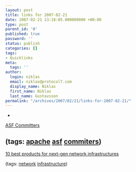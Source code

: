 ```yaml
---
layout: post
title: links for 2007-02-21
date: 2007-02-21 13:18:05.000000000 +00:00
type: post
parent_id: '0'
published: true
password: ''
status: publish
categories: []
tags:
- Quicklinks
meta:
  tags: ''
author:
  login: niklas
  email: niklas@protocol7.com
  display_name: Niklas
  first_name: Niklas
  last_name: Gustavsson
permalink: "/archives/2007/02/21/links-for-2007-02-21/"
---
```

- 
[ASF Committers](http://people.apache.org/~jim/committers.html)

(tags: [apache](http://del.icio.us/protocol7/apache) [asf](http://del.icio.us/protocol7/asf) [commiters](http://del.icio.us/protocol7/commiters))
- 
[10 best products for next-gen network infrastructures](http://www.networkworld.com/supp/2007/ndc1/021907-ndc-best-of-products.html?zb&rc=servers)

(tags: [network](http://del.icio.us/protocol7/network) [infrastructure](http://del.icio.us/protocol7/infrastructure))
